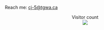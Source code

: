 Reach me: cj-5@tgwa.ca

<p align="center"> 
  Visitor count<br>
  <img src="https://profile-counter.glitch.me/cj-5/count.svg" />
</p>
